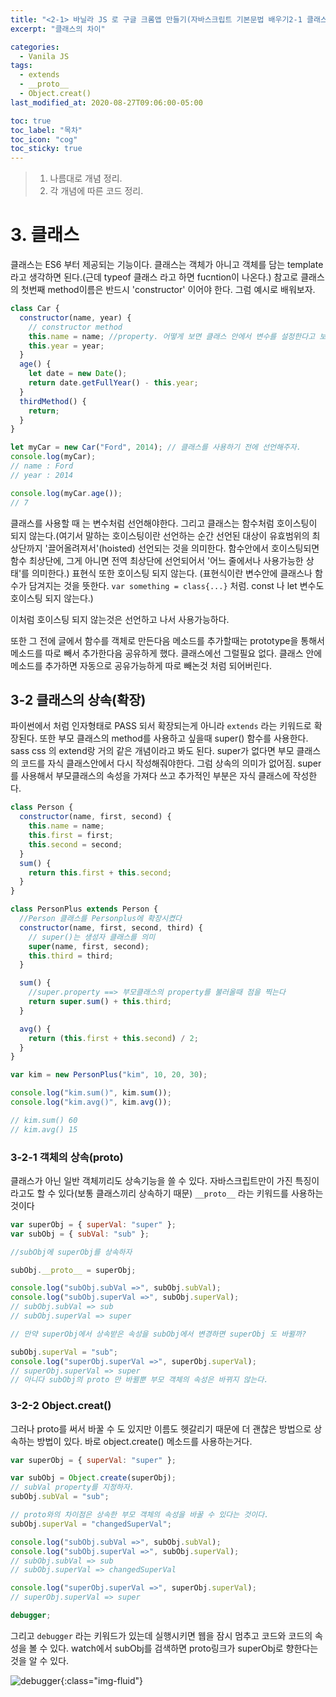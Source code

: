 ```yaml
---
title: "<2-1> 바닐라 JS 로 구글 크롬앱 만들기(자바스크립트 기본문법 배우기2-1 클래스)"
excerpt: "클래스의 차이"

categories:
  - Vanila JS
tags:
  - extends
  - __proto__
  - Object.creat()
last_modified_at: 2020-08-27T09:06:00-05:00

toc: true
toc_label: "목차"
toc_icon: "cog"
toc_sticky: true
---
```


> 1. 나름대로 개념 정리.
> 2. 각 개념에 따른 코드 정리.

# 3. 클래스

클래스는 ES6 부터 제공되는 기능이다. 클래스는 객체가 아니고 객체를 담는 template 라고 생각하면 된다.(근데 typeof 클래스 라고 하면 fucntion이 나온다.) 참고로 클래스의 첫번째 method이름은 반드시 'constructor' 이어야 한다. 그럼 예시로 배워보자.

```javascript
class Car {
  constructor(name, year) {
    // constructor method
    this.name = name; //property. 어떻게 보면 클래스 안에서 변수를 설정한다고 보면 될 것 같다.
    this.year = year;
  }
  age() {
    let date = new Date();
    return date.getFullYear() - this.year;
  }
  thirdMethod() {
    return;
  }
}

let myCar = new Car("Ford", 2014); // 클래스를 사용하기 전에 선언해주자.
console.log(myCar);
// name : Ford
// year : 2014

console.log(myCar.age());
// 7
```

클래스를 사용할 때 는 변수처럼 선언해야한다. 그리고 클래스는 함수처럼 호이스팅이 되지 않는다.(여기서 말하는 호이스팅이란 선언하는 순간 선언된 대상이 유효범위의 최상단까지 '끌어올려져서'(hoisted) 선언되는 것을 의미한다. 함수안에서 호이스팅되면 함수 최상단에, 그게 아니면 전역 최상단에 선언되어서 '어느 줄에서나 사용가능한 상태'를 의미한다.) 표현식 또한 호이스팅 되지 않는다. (표현식이란 변수안에 클래스나 함수가 담겨지는 것을 뜻한다. `var something = class{...}` 처럼. const 나 let 변수도 호이스팅 되지 않는다.)

이처럼 호이스팅 되지 않는것은 선언하고 나서 사용가능하다.

또한 그 전에 글에서 함수를 객체로 만든다음 메소드를 추가할때는 prototype을 통해서 메소드를 따로 빼서 추가한다음 공유하게 했다. 클래스에선 그럴필요 없다. 클래스 안에 메소드를 추가하면 자동으로 공유가능하게 따로 빼논것 처럼 되어버린다.

## 3-2 클래스의 상속(확장)

파이썬에서 처럼 인자형태로 PASS 되서 확장되는게 아니라 `extends` 라는 키워드로 확장된다. 또한 부모 클래스의 method를 사용하고 싶을때 super() 함수를 사용한다. sass css 의 extend랑 거의 같은 개념이라고 봐도 된다. super가 없다면 부모 클래스의 코드를 자식 클래스안에서 다시 작성해줘야한다. 그럼 상속의 의미가 없어짐. super를 사용해서 부모클래스의 속성을 가져다 쓰고 추가적인 부분은 자식 클래스에 작성한다.

```javascript
class Person {
  constructor(name, first, second) {
    this.name = name;
    this.first = first;
    this.second = second;
  }
  sum() {
    return this.first + this.second;
  }
}

class PersonPlus extends Person {
  //Person 클래스를 Personplus에 확장시켰다
  constructor(name, first, second, third) {
    // super()는 생성자 클래스를 의미
    super(name, first, second);
    this.third = third;
  }

  sum() {
    //super.property ==> 부모클래스의 property를 불러올때 점을 찍는다
    return super.sum() + this.third;
  }

  avg() {
    return (this.first + this.second) / 2;
  }
}

var kim = new PersonPlus("kim", 10, 20, 30);

console.log("kim.sum()", kim.sum());
console.log("kim.avg()", kim.avg());

// kim.sum() 60
// kim.avg() 15
```

### 3-2-1 객체의 상속(**proto**)

클래스가 아닌 일반 객체끼리도 상속기능을 쓸 수 있다. 자바스크립트만이 가진 특징이라고도 할 수 있다(보통 클래스끼리 상속하기 때문) `__proto__` 라는 키워드를 사용하는 것이다

```javascript
var superObj = { superVal: "super" };
var subObj = { subVal: "sub" };

//subObj에 superObj를 상속하자

subObj.__proto__ = superObj;

console.log("subObj.subVal =>", subObj.subVal);
console.log("subObj.superVal =>", subObj.superVal);
// subObj.subVal => sub
// subObj.superVal => super

// 만약 superObj에서 상속받은 속성을 subObj에서 변경하면 superObj 도 바뀔까?

subObj.superVal = "sub";
console.log("superObj.superVal =>", superObj.superVal);
// superObj.superVal => super
// 아니다 subObj의 proto 만 바뀔뿐 부모 객체의 속성은 바뀌지 않는다.
```

### 3-2-2 Object.creat()

그러나 proto를 써서 바꿀 수 도 있지만 이름도 헷갈리기 때문에 더 괜찮은 방법으로 상속하는 방법이 있다. 바로 object.create() 메소드를 사용하는거다.

```javascript
var superObj = { superVal: "super" };

var subObj = Object.create(superObj);
// subVal property를 지정하자.
subObj.subVal = "sub";

// proto와의 차이점은 상속한 부모 객체의 속성을 바꿀 수 있다는 것이다.
subObj.superVal = "changedSuperVal";

console.log("subObj.subVal =>", subObj.subVal);
console.log("subObj.superVal =>", subObj.superVal);
// subObj.subVal => sub
// subObj.superVal => changedSuperVal

console.log("superObj.superVal =>", superObj.superVal);
// superObj.superVal => super

debugger;
```

그리고 `debugger` 라는 키워드가 있는데 실행시키면 웹을 잠시 멈추고 코드와 코드의 속성을 볼 수 있다.
watch에서 subObj를 검색하면 proto링크가 superObj로 향한다는 것을 알 수 있다.

![debugger](https://yeonghunko.github.io/assets/img/vanila/debugger.png){:class="img-fluid"}

